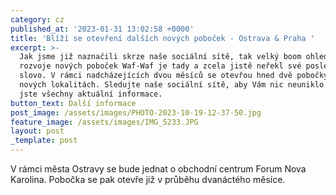 ```yaml
---
category: cz
published_at: '2023-01-31 13:02:58 +0000'
title: 'Blíží se otevření dalších nových poboček - Ostrava & Praha '
excerpt: >-
  Jak jsme již naznačili skrze naše sociální sítě, tak velký boom ohledně
  rozvoje nových poboček Waf-Waf je tady a zcela jistě neřekl své poslední
  slovo. V rámci nadcházejících dvou měsíců se otevřou hned dvě pobočky na
  nových lokalitách. Sledujte naše sociální sítě, aby Vám nic neuniklo a měli
  jste všechny aktuální informace. 
button_text: Další informace
post_image: /assets/images/PHOTO-2023-10-19-12-37-50.jpg
feature_image: /assets/images/IMG_5233.JPG
layout: post
_template: post
---
```


V rámci města Ostravy se bude jednat o obchodní centrum Forum Nova Karolina. Pobočka se pak otevře již v průběhu dvanáctého měsíce. 
